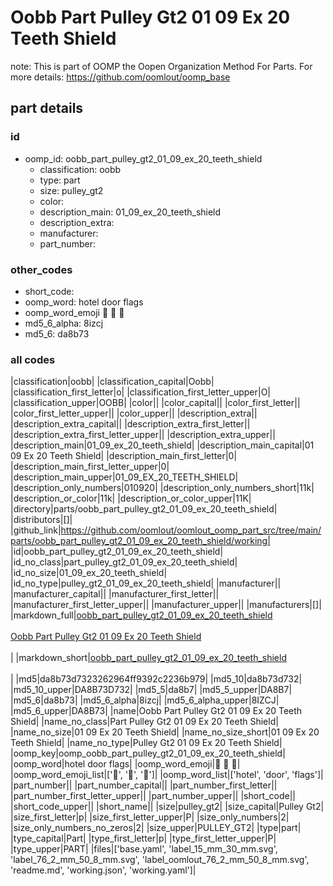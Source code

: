 # Oobb Part Pulley Gt2 01 09 Ex 20 Teeth Shield  

note: This is part of OOMP the Oopen Organization Method For Parts. For more details: https://github.com/oomlout/oomp_base

##  part details





### id
* oomp_id: oobb_part_pulley_gt2_01_09_ex_20_teeth_shield
  * classification: oobb
  * type: part
  * size: pulley_gt2
  * color: 
  * description_main: 01_09_ex_20_teeth_shield
  * description_extra: 
  * manufacturer: 
  * part_number: 

### other_codes
* short_code: 
* oomp_word: hotel door flags
* oomp_word_emoji :hotel: :door: :flags:
* md5_6_alpha: 8izcj
* md5_6: da8b73

### all codes 
|classification|oobb|
|classification_capital|Oobb|
|classification_first_letter|o|
|classification_first_letter_upper|O|
|classification_upper|OOBB|
|color||
|color_capital||
|color_first_letter||
|color_first_letter_upper||
|color_upper||
|description_extra||
|description_extra_capital||
|description_extra_first_letter||
|description_extra_first_letter_upper||
|description_extra_upper||
|description_main|01_09_ex_20_teeth_shield|
|description_main_capital|01 09 Ex 20 Teeth Shield|
|description_main_first_letter|0|
|description_main_first_letter_upper|0|
|description_main_upper|01_09_EX_20_TEETH_SHIELD|
|description_only_numbers|010920|
|description_only_numbers_short|11k|
|description_or_color|11k|
|description_or_color_upper|11K|
|directory|parts/oobb_part_pulley_gt2_01_09_ex_20_teeth_shield|
|distributors|[]|
|github_link|https://github.com/oomlout/oomlout_oomp_part_src/tree/main/parts/oobb_part_pulley_gt2_01_09_ex_20_teeth_shield/working|
|id|oobb_part_pulley_gt2_01_09_ex_20_teeth_shield|
|id_no_class|part_pulley_gt2_01_09_ex_20_teeth_shield|
|id_no_size|01_09_ex_20_teeth_shield|
|id_no_type|pulley_gt2_01_09_ex_20_teeth_shield|
|manufacturer||
|manufacturer_capital||
|manufacturer_first_letter||
|manufacturer_first_letter_upper||
|manufacturer_upper||
|manufacturers|[]|
|markdown_full|[oobb_part_pulley_gt2_01_09_ex_20_teeth_shield](https://github.com/oomlout/oomlout_oomp_part_src/tree/main/parts/oobb_part_pulley_gt2_01_09_ex_20_teeth_shield/working)<br>[](https://github.com/oomlout/oomlout_oomp_part_src/tree/main/parts/oobb_part_pulley_gt2_01_09_ex_20_teeth_shield/working)<br>[Oobb Part Pulley Gt2 01 09 Ex 20 Teeth Shield](https://github.com/oomlout/oomlout_oomp_part_src/tree/main/parts/oobb_part_pulley_gt2_01_09_ex_20_teeth_shield/working)<br><br>|
|markdown_short|[oobb_part_pulley_gt2_01_09_ex_20_teeth_shield](https://github.com/oomlout/oomlout_oomp_part_src/tree/main/parts/oobb_part_pulley_gt2_01_09_ex_20_teeth_shield/working)<br><br>|
|md5|da8b73d7323262964ff9392c2236b979|
|md5_10|da8b73d732|
|md5_10_upper|DA8B73D732|
|md5_5|da8b7|
|md5_5_upper|DA8B7|
|md5_6|da8b73|
|md5_6_alpha|8izcj|
|md5_6_alpha_upper|8IZCJ|
|md5_6_upper|DA8B73|
|name|Oobb Part Pulley Gt2 01 09 Ex 20 Teeth Shield|
|name_no_class|Part Pulley Gt2 01 09 Ex 20 Teeth Shield|
|name_no_size|01 09 Ex 20 Teeth Shield|
|name_no_size_short|01 09 Ex 20 Teeth Shield|
|name_no_type|Pulley Gt2 01 09 Ex 20 Teeth Shield|
|oomp_key|oomp_oobb_part_pulley_gt2_01_09_ex_20_teeth_shield|
|oomp_word|hotel door flags|
|oomp_word_emoji|:hotel: :door: :flags:|
|oomp_word_emoji_list|[':hotel:', ':door:', ':flags:']|
|oomp_word_list|['hotel', 'door', 'flags']|
|part_number||
|part_number_capital||
|part_number_first_letter||
|part_number_first_letter_upper||
|part_number_upper||
|short_code||
|short_code_upper||
|short_name||
|size|pulley_gt2|
|size_capital|Pulley Gt2|
|size_first_letter|p|
|size_first_letter_upper|P|
|size_only_numbers|2|
|size_only_numbers_no_zeros|2|
|size_upper|PULLEY_GT2|
|type|part|
|type_capital|Part|
|type_first_letter|p|
|type_first_letter_upper|P|
|type_upper|PART|
|files|['base.yaml', 'label_15_mm_30_mm.svg', 'label_76_2_mm_50_8_mm.svg', 'label_oomlout_76_2_mm_50_8_mm.svg', 'readme.md', 'working.json', 'working.yaml']|

